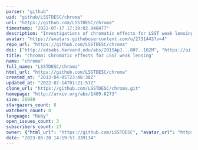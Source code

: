 ```yaml
---
parser: "github"
uid: "github/LSSTDESC/chroma"
url: "https://github.com/LSSTDESC/chroma"
timestamp: "2022-07-17 17:19:02.848477"
description: "Investigations of chromatic effects for LSST weak lensing, as documented here: https://LSSTDESC.github.io/chroma/ and here:"
avatar: "https://avatars.githubusercontent.com/u/2731443?v=4"
repo_url: "https://github.com/LSSTDESC/chroma"
doi: ["http://adsabs.harvard.edu/abs/2015ApJ...807..182M", "https://ui.adsabs.harvard.edu/abs/2018ascl.soft04007M/abstract"]
title: "chroma: Chromatic effects for LSST weak lensing"
name: "chroma"
full_name: "LSSTDESC/chroma"
html_url: "https://github.com/LSSTDESC/chroma"
created_at: "2013-04-05T23:48:38Z"
updated_at: "2022-07-14T01:21:57Z"
clone_url: "https://github.com/LSSTDESC/chroma.git"
homepage: "http://arxiv.org/abs/1409.6273"
size: 26088
stargazers_count: 8
watchers_count: 8
language: "Ruby"
open_issues_count: 3
subscribers_count: 27
owner: {"html_url": "https://github.com/LSSTDESC", "avatar_url": "https://avatars.githubusercontent.com/u/2731443?v=4", "login": "LSSTDESC", "type": "Organization"}
date: "2023-05-20 14:19:57.339134"
---
```

